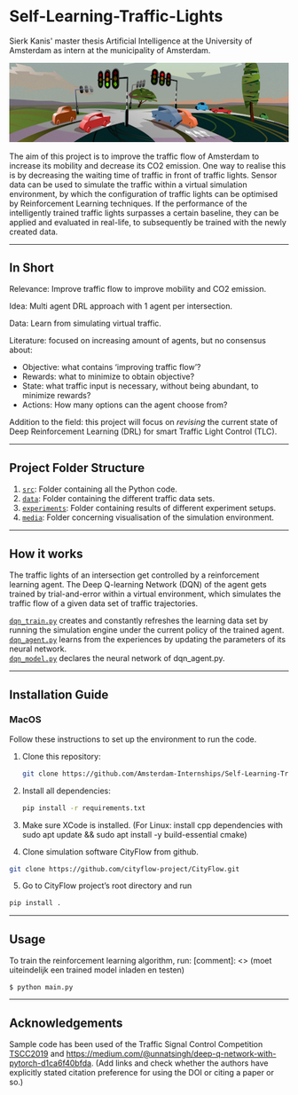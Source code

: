 # Self-Learning-Traffic-Lights
Sierk Kanis' master thesis Artificial Intelligence at the University of Amsterdam as intern at the municipality of Amsterdam. 

![](media/traffic.png)

The aim of this project is to improve the traffic flow of Amsterdam to increase its mobility and decrease its CO2 emission. One way to realise this is by decreasing the waiting time of traffic in front of traffic lights. 
Sensor data can be used to simulate the traffic within a virtual simulation environment,
by which the configuration of traffic lights can be optimised by Reinforcement Learning techniques. 
If the performance of the intelligently trained traffic lights surpasses a certain baseline, they can be applied and evaluated in real-life, 
to subsequently be trained with the newly created data.

---

## In Short

Relevance: Improve traffic flow to improve mobility and CO2 emission.

Idea: Multi agent DRL approach with 1 agent per intersection.

Data: Learn from simulating virtual traffic.

Literature: focused on increasing amount of agents, but no consensus about:
- Objective: what contains ‘improving traffic flow’?
- Rewards: what to minimize to obtain objective?
- State: what traffic input is necessary, without being abundant, to minimize rewards?
- Actions: How many options can the agent choose from?

Addition to the field: this project will focus on *revising* the current state of Deep Reinforcement Learning (DRL) for smart Traffic Light Control (TLC).


---

## Project Folder Structure

1) [`src`](./src): Folder containing all the Python code.
1) [`data`](./data): Folder containing the different traffic data sets.
1) [`experiments`](./experiments): Folder containing results of different experiment setups.
1) [`media`](./media): Folder concerning visualisation of the simulation environment.

---

## How it works

The traffic lights of an intersection get controlled by a reinforcement learning agent.
The Deep Q-learning Network (DQN) of the agent gets trained by trial-and-error within a virtual environment, 
which simulates the traffic flow of a given data set of traffic trajectories.

[`dqn_train.py`](./src/dqn_train.py) creates and constantly refreshes the learning data set by running the simulation engine under the current policy of the trained agent.  
[`dqn_agent.py`](./src/dqn_agent.py) learns from the experiences by updating the parameters of its neural network.  
[`dqn_model.py`](./src/dqn_model.py) declares the neural network of dqn_agent.py.

---

## Installation Guide

### MacOS

Follow these instructions to set up the environment to run the code.

1) Clone this repository:
    ```bash
    git clone https://github.com/Amsterdam-Internships/Self-Learning-Traffic-Lights
    ```

2) Install all dependencies:
    ```bash
    pip install -r requirements.txt
    ```
3) Make sure XCode is installed. (For Linux: install cpp dependencies with sudo apt update && sudo apt install -y build-essential cmake)

4) Clone simulation software CityFlow from github.

```bash
git clone https://github.com/cityflow-project/CityFlow.git
```
5) Go to CityFlow project’s root directory and run
```bash
pip install .
```

---

## Usage

To train the reinforcement learning algorithm, run:
[comment]: <> (moet uiteindelijk een trained model inladen en testen)

```
$ python main.py
```

---

## Acknowledgements

Sample code has been used of the Traffic Signal Control Competition [TSCC2019](https://github.com/tianrang-intelligence/TSCC2019) and https://medium.com/@unnatsingh/deep-q-network-with-pytorch-d1ca6f40bfda.
(Add links and check whether the authors have explicitly stated citation preference for using the DOI or citing a paper or so.)
